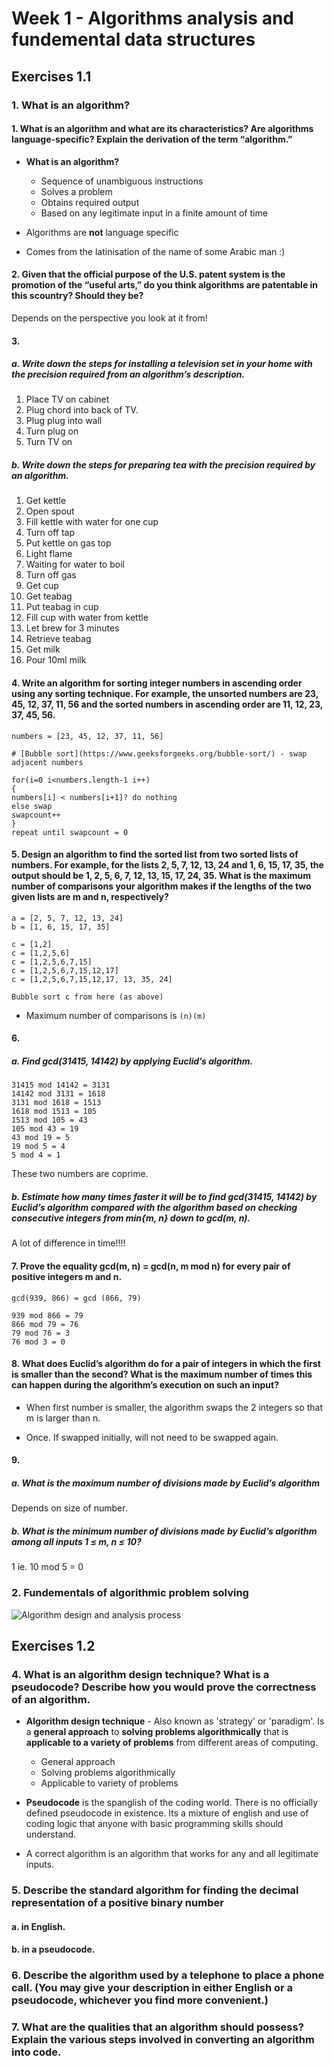 # Week 1 - Algorithms analysis and fundemental data structures

## Exercises 1.1

### 1. What is an algorithm?

#### 1. What is an algorithm and what are its characteristics? Are algorithms language-specific? Explain the derivation of the term “algorithm.”

- **What is an algorithm?**
  - Sequence of unambiguous instructions
  - Solves a problem
  - Obtains required output
  - Based on any legitimate input in a finite amount of time

- Algorithms are **not** language specific

- Comes from the latinisation of the name of some Arabic man :)

#### 2. Given that the official purpose of the U.S. patent system is the promotion of the “useful arts,” do you think algorithms are patentable in this scountry? Should they be?

Depends on the perspective you look at it from!

#### 3. 

##### a. Write down the steps for installing a television set in your home with the precision required from an algorithm’s description.

1. Place TV on cabinet
2. Plug chord into back of TV.
3. Plug plug into wall
4. Turn plug on
5. Turn TV on

##### b. Write down the steps for preparing tea with the precision required by an algorithm.

1. Get kettle
2. Open spout
3. Fill kettle with water for one cup
4. Turn off tap
5. Put kettle on gas top
6. Light flame
7. Waiting for water to boil
8. Turn off gas
9. Get cup
10. Get teabag
11. Put teabag in cup
12. Fill cup with water from kettle
13. Let brew for 3 minutes
14. Retrieve teabag
15. Get milk
16. Pour 10ml milk

#### 4. Write an algorithm for sorting integer numbers in ascending order using any sorting technique. For example, the unsorted numbers are 23, 45, 12, 37, 11, 56 and the sorted numbers in ascending order are 11, 12, 23, 37, 45, 56.

```
numbers = [23, 45, 12, 37, 11, 56]

# [Bubble sort](https://www.geeksforgeeks.org/bubble-sort/) - swap adjacent numbers

for(i=0 i<numbers.length-1 i++) 
{
numbers[i] < numbers[i+1]? do nothing
else swap
swapcount++
}
repeat until swapcount = 0
```

#### 5. Design an algorithm to find the sorted list from two sorted lists of numbers. For example, for the lists 2, 5, 7, 12, 13, 24 and 1, 6, 15, 17, 35, the output should be 1, 2, 5, 6, 7, 12, 13, 15, 17, 24, 35. What is the maximum number of comparisons your algorithm makes if the lengths of the two given lists are m and n, respectively?

```
a = [2, 5, 7, 12, 13, 24]
b = [1, 6, 15, 17, 35]

c = [1,2]
c = [1,2,5,6]
c = [1,2,5,6,7,15]
c = [1,2,5,6,7,15,12,17] 
c = [1,2,5,6,7,15,12,17, 13, 35, 24]

Bubble sort c from here (as above)

```


- Maximum number of comparisons is `(n)(m)`

#### 6. 

##### a. Find gcd(31415, 14142) by applying Euclid’s algorithm.

```
31415 mod 14142 = 3131
14142 mod 3131 = 1618
3131 mod 1618 = 1513
1618 mod 1513 = 105
1513 mod 105 = 43
105 mod 43 = 19
43 mod 19 = 5
19 mod 5 = 4
5 mod 4 = 1
```

These two numbers are coprime.


##### b. Estimate how many times faster it will be to find gcd(31415, 14142) by Euclid’s algorithm compared with the algorithm based on checking consecutive integers from min{m, n} down to gcd(m, n).

A lot of difference in time!!!!

#### 7. Prove the equality gcd(m, n) = gcd(n, m mod n) for every pair of positive integers m and n.

```
gcd(939, 866) = gcd (866, 79)

939 mod 866 = 79
866 mod 79 = 76
79 mod 76 = 3
76 mod 3 = 0
```

#### 8. What does Euclid’s algorithm do for a pair of integers in which the first is smaller than the second? What is the maximum number of times this can happen during the algorithm’s execution on such an input?

- When first number is smaller, the algorithm swaps the 2 integers so that m is larger than n. 

- Once. If swapped initially, will not need to be swapped again.

#### 9. 

##### a. What is the maximum number of divisions made by Euclid’s algorithm

Depends on size of number. 

##### b. What is the minimum number of divisions made by Euclid’s algorithm among all inputs 1 ≤ m, n ≤ 10?

1 ie. 10 mod 5 = 0

### 2. Fundementals of algorithmic problem solving

![Algorithm design and analysis process](img/algorithm-design-and-analysis-process.png)


## Exercises 1.2

### 4. What is an algorithm design technique? What is a pseudocode? Describe how you would prove the correctness of an algorithm.

- **Algorithm design technique** - Also known as 'strategy' or 'paradigm'. Is a **general approach** to **solving problems algorithmically** that is **applicable to a variety of problems** from different areas of computing.
  - General approach
  - Solving problems algorithmically
  - Applicable to variety of problems

- **Pseudocode** is the spanglish of the coding world. There is no officially defined pseudocode in existence. Its a mixture of english and use of coding logic that anyone with basic programming skills should understand. 

- A correct algorithm is an algorithm that works for any and all legitimate inputs.

### 5. Describe the standard algorithm for finding the decimal representation of a positive binary number 

#### a. in English. 
#### b. in a pseudocode.

### 6. Describe the algorithm used by a telephone to place a phone call. (You may give your description in either English or a pseudocode, whichever you find more convenient.)

### 7. What are the qualities that an algorithm should possess? Explain the various steps involved in converting an algorithm into code.
